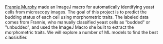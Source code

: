 [Frannie Murphy](https://www.binhe-lab.org/members/frannie-murphy/) made an ImageJ macro for automatically identifying yeast cells from microscopy images. The goal of this project is to predict the budding status of each cell using morphometric traits. The labeled data comes from Frannie, who manually classified yeast cells as "budded" or "unbudded", and used the ImageJ Macro she built to extract the morphometric traits. We will explore a number of ML models to find the best classisifier.
